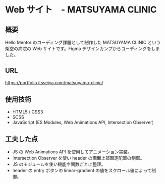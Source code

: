 # Web サイト　-  MATSUYAMA CLINIC

## 概要

Hello Mentor のコーディング課題として制作した MATSUYAMA CLINIC という架空の病院の Web サイトです。Figma デザインカンプからコーディングをしました。

## URL

https://portfolio.itsseiya.com/matsuyama-clinic/

## 使用技術

-   HTML5 / CSS3
-   SCSS
-   JavaScript (ES Modules, Web Animations API, Intersection Observer)

## 工夫した点

-   JS の Web Animations API を使用してアニメーション実装。
-   Intersection Observer を使い header の画面上部固定配置の制御。
-   JS のモジュールを使い機能や関数ごとに整理。
-   header の entry ボタンの linear-gradient の値をスクロール値によって制御。
